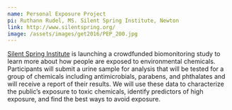 ```yaml
---
name: Personal Exposure Project
pi: Ruthann Rudel, MS. Silent Spring Institute, Newton
link: http://www.silentspring.org/
image: /assets/images/get2016/PEP_200.jpg
---
```


[Silent Spring Institute](http://www.silentspring.org/) is launching a crowdfunded biomonitoring study to learn more about how people are exposed to environmental chemicals. Participants will submit a urine sample for analysis that will be tested for a group of chemicals including antimicrobials, parabens, and phthalates and will receive a report of their results. We will use these data to characterize the public’s exposure to toxic chemicals, identify predictors of high exposure, and find the best ways to avoid exposure.
